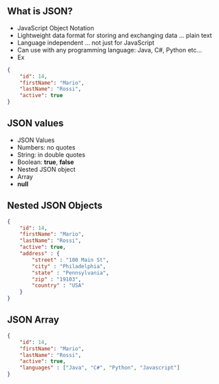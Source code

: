 ## What is JSON?
- JavaScript Object Notation
- Lightweight data format for storing and exchanging data … plain text
- Language independent … not just for JavaScript
- Can use with any programming language: Java, C#, Python etc…
- Ex
```json
{
    "id": 14,
    "firstName": "Mario",
    "lastName": "Rossi",
    "active": true
}
```

## JSON values
- JSON Values
- Numbers: no quotes
- String: in double quotes
- Boolean: **true**, **false**
- Nested JSON object
- Array
- **null**

## Nested JSON Objects
```json
{
    "id": 14,
    "firstName": "Mario",
    "lastName": "Rossi",
    "active": true,
    "address" : {
        "street" : "100 Main St",
        "city" : "Philadelphia",
        "state" : "Pennsylvania",
        "zip" : "19103",
        "country" : "USA"
    }
}
```

## JSON Array 
```json
{
    "id": 14,
    "firstName": "Mario",
    "lastName": "Rossi",
    "active": true,
    "languages" : ["Java", "C#", "Python", "Javascript"]
}
```